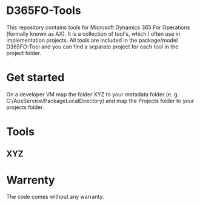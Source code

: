 # D365FO-Tools
This repository contains tools for Microsoft Dynamics 365 For Operations (formally known as AX).
It is a collection of tool's, which I often use in implementation projects. 
All tools are included in the package/model D365FO-Tool and you can find a separate project for each tool in the project folder. 

# Get started 
On a developer VM map the folder XYZ to your metadata folder (e. g. C:/AosService/PackageLocalDirectory) and map the Projects folder to your projects folder. 

# Tools
## XYZ

# Warrenty
The code comes without any warranty.
